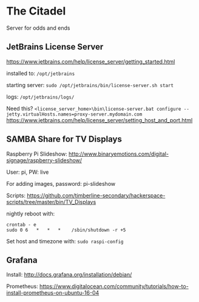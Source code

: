 # The Citadel
Server for odds and ends

## JetBrains License Server
https://www.jetbrains.com/help/license_server/getting_started.html

installed to: `/opt/jetbrains`

starting server: `sudo /opt/jetbrains/bin/license-server.sh start`

logs: `/opt/jetbrains/logs/`

Need this?
`<license_server_home>\bin\license-server.bat configure --jetty.virtualHosts.names=proxy-server.mydomain.com`
https://www.jetbrains.com/help/license_server/setting_host_and_port.html

## SAMBA Share for TV Displays
Raspberry Pi Slideshow: 
http://www.binaryemotions.com/digital-signage/raspberry-slideshow/

User: pi, PW: live

For adding images, password: pi-slideshow

Scripts: https://github.com/timberline-secondary/hackerspace-scripts/tree/master/bin/TV_Displays

nightly reboot with:
```
crontab - e
sudo 0 6   *   *   *    /sbin/shutdown -r +5
```

Set host and timezone with: `sudo raspi-config`

## Grafana

Install: http://docs.grafana.org/installation/debian/

Prometheus:
https://www.digitalocean.com/community/tutorials/how-to-install-prometheus-on-ubuntu-16-04
